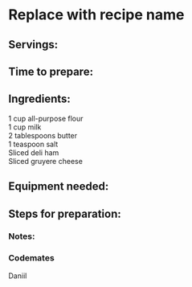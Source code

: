 # Replace with recipe name

## Servings: 

## Time to prepare: 

## Ingredients:
1 cup all-purpose flour  
1 cup milk  
2 tablespoons butter  
1 teaspoon salt  
Sliced deli ham  
Sliced gruyere cheese  

## Equipment needed:


## Steps for preparation:



### Notes:



### Codemates #

Daniil
